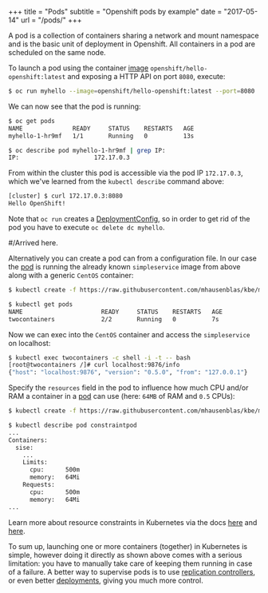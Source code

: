 +++
title = "Pods"
subtitle = "Openshift pods by example"
date = "2017-05-14"
url = "/pods/"
+++

A pod is a collection of containers sharing a network and mount namespace
and is the basic unit of deployment in Openshift. All containers in a pod
are scheduled on the same node.

To launch a pod using the container [image](https://hub.docker.com/r/openshift/hello-openshift/)
`openshift/hello-openshift:latest` and exposing a HTTP API on port `8080`, execute:

```bash
$ oc run myhello --image=openshift/hello-openshift:latest --port=8080
```

We can now see that the pod is running:

```bash
$ oc get pods
NAME              READY     STATUS    RESTARTS   AGE
myhello-1-hr9mf   1/1       Running   0          13s

$ oc describe pod myhello-1-hr9mf | grep IP:
IP:                     172.17.0.3
```

From within the cluster this pod is accessible via the pod IP `172.17.0.3`,
which we've learned from the `kubectl describe` command above:

```bash
[cluster] $ curl 172.17.0.3:8080
Hello OpenShift!
```

Note that `oc run` creates a [DeploymentConfig](/deploymentconfig/), so in order to
get rid of the pod you have to execute `oc delete dc myhello`.

#/Arrived here.

Alternatively you can create a pod can from a configuration file. In our case
the [pod](https://github.com/mhausenblas/kbe/blob/master/specs/pods/pod.yaml) is
running the already known `simpleservice` image from above along with
a generic `CentOS` container:

```bash
$ kubectl create -f https://raw.githubusercontent.com/mhausenblas/kbe/master/specs/pods/pod.yaml

$ kubectl get pods
NAME                      READY     STATUS    RESTARTS   AGE
twocontainers             2/2       Running   0          7s
```

Now we can exec into the `CentOS` container and access the `simpleservice`
on localhost:

```bash
$ kubectl exec twocontainers -c shell -i -t -- bash
[root@twocontainers /]# curl localhost:9876/info
{"host": "localhost:9876", "version": "0.5.0", "from": "127.0.0.1"}
```

Specify the `resources` field in the pod to influence how much CPU and/or RAM a
container in a [pod](https://github.com/mhausenblas/kbe/blob/master/specs/pods/constraint-pod.yaml)
can use (here: `64MB` of RAM and `0.5` CPUs):

```bash
$ kubectl create -f https://raw.githubusercontent.com/mhausenblas/kbe/master/specs/pods/constraint-pod.yaml

$ kubectl describe pod constraintpod
...
Containers:
  sise:
    ...
    Limits:
      cpu:      500m
      memory:   64Mi
    Requests:
      cpu:      500m
      memory:   64Mi
...
```

Learn more about resource constraints in Kubernetes via the docs [here](https://kubernetes.io/docs/tasks/configure-pod-container/assign-cpu-ram-container/)
and [here](https://kubernetes.io/docs/concepts/configuration/manage-compute-resources-container/).

To sum up, launching one or more containers (together) in Kubernetes is simple,
however doing it directly as shown above comes with a serious limitation: you have to
manually take care of keeping them running in case of a failure. A better way
to supervise pods is to use [replication controllers](/rcs/), or even better
[deployments](/deployments), giving you much more control.
